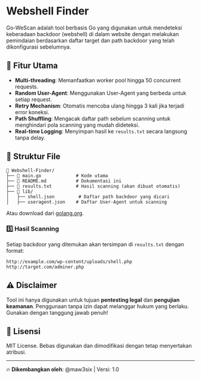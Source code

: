 # Webshell Finder

Go-WeScan adalah tool berbasis Go yang digunakan untuk mendeteksi keberadaan backdoor (webshell) di dalam website dengan melakukan pemindaian berdasarkan daftar target dan path backdoor yang telah dikonfigurasi sebelumnya.

## 🚀 Fitur Utama
- **Multi-threading**: Memanfaatkan worker pool hingga 50 concurrent requests.
- **Random User-Agent**: Menggunakan User-Agent yang berbeda untuk setiap request.
- **Retry Mechanism**: Otomatis mencoba ulang hingga 3 kali jika terjadi error koneksi.
- **Path Shuffling**: Mengacak daftar path sebelum scanning untuk menghindari pola scanning yang mudah dideteksi.
- **Real-time Logging**: Menyimpan hasil ke `results.txt` secara langsung tanpa delay.

## 📂 Struktur File
```
📁 Webshell-Finder/
├── 📜 main.go             # Kode utama
├── 📜 README.md           # Dokumentasi ini
├── 📜 results.txt         # Hasil scanning (akan dibuat otomatis)
├── 📂 lib/
│   ├── shell.json         # Daftar path backdoor yang dicari
│   ├── useragent.json    # Daftar User-Agent untuk scanning
```

Atau download dari [golang.org](https://golang.org/dl/).

### 5️⃣ Hasil Scanning
Setiap backdoor yang ditemukan akan tersimpan di `results.txt` dengan format:
```
http://example.com/wp-content/uploads/shell.php
http://target.com/adminer.php
```

## ⚠️ Disclaimer
Tool ini hanya digunakan untuk tujuan **pentesting legal** dan **pengujian keamanan**. Penggunaan tanpa izin dapat melanggar hukum yang berlaku. Gunakan dengan tanggung jawab penuh!

## 📜 Lisensi
MIT License. Bebas digunakan dan dimodifikasi dengan tetap menyertakan atribusi.

---
🔥 **Dikembangkan oleh**: @maw3six | Versi: 1.0

